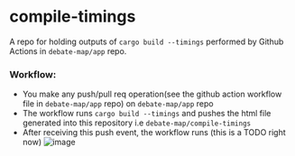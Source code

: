 # compile-timings
A repo for holding outputs of `cargo build --timings` performed by Github Actions in `debate-map/app` repo.

### Workflow:
- You make any push/pull req operation(see the github action workflow file in `debate-map/app` repo) on `debate-map/app` repo
- The workflow runs `cargo build --timings` and pushes the html file generated into this repository i.e `debate-map/compile-timings`
- After receiving this push event, the workflow runs (this is a TODO right now)
![image](https://github.com/user-attachments/assets/433afa8a-5bcd-4bc8-a754-50dc04a59079)
